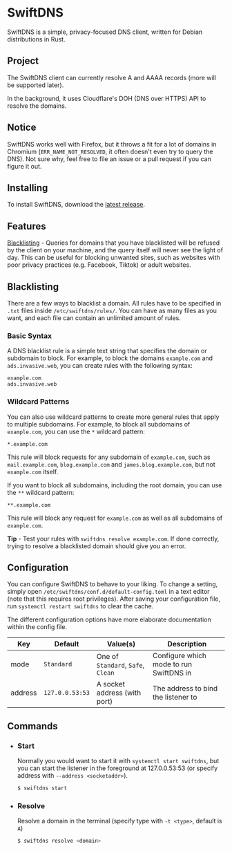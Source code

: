 # SwiftDNS

SwiftDNS is a simple, privacy-focused DNS client, written for Debian distributions in Rust.

## Project

The SwiftDNS client can currently resolve A and AAAA records (more will be supported later).

In the background, it uses Cloudflare's DOH (DNS over HTTPS) API to resolve the domains.

## Notice

SwiftDNS works well with Firefox, but it throws a fit for a lot of domains in Chromium (`ERR_NAME_NOT_RESOLVED`, it often doesn't even try to query the DNS). Not sure why, feel free to file an issue or a pull request if you can figure it out.

## Installing

To install SwiftDNS, download the [latest release](https://github.com/chris9740/swiftdns/releases/latest).

## Features

[Blacklisting](#blacklisting) - Queries for domains that you have blacklisted will be refused by the client on your machine, and the query itself will never see the light of day. This can be useful for blocking unwanted sites, such as websites with poor privacy practices (e.g. Facebook, Tiktok) or adult websites.

## Blacklisting

There are a few ways to blacklist a domain. All rules have to be specified in `.txt` files inside `/etc/swiftdns/rules/`. You can have as many files as you want, and each file can contain an unlimited amount of rules.

### Basic Syntax

A DNS blacklist rule is a simple text string that specifies the domain or subdomain to block. For example, to block the domains `example.com` and `ads.invasive.web`, you can create rules with the following syntax:

```
example.com
ads.invasive.web
```

### Wildcard Patterns

You can also use wildcard patterns to create more general rules that apply to multiple subdomains. For example, to block all subdomains of `example.com`, you can use the `*` wildcard pattern:

```
*.example.com
```

This rule will block requests for any subdomain of `example.com`, such as `mail.example.com`, `blog.example.com` and `james.blog.example.com`, but not `example.com` itself.

If you want to block all subdomains, including the root domain, you can use the `**` wildcard pattern:

```
**.example.com
```

This rule will block any request for `example.com` as well as all subdomains of `example.com`.

**Tip** - Test your rules with `swiftdns resolve example.com`. If done correctly, trying to resolve a blacklisted domain should give you an error.

## Configuration

You can configure SwiftDNS to behave to your liking. To change a setting, simply open `/etc/swiftdns/conf.d/default-config.toml` in a text editor (note that this requires root privileges). After saving your configuration file, run `systemctl restart swiftdns` to clear the cache.

The different configuration options have more elaborate documentation within the config file.

| Key     | Default         | Value(s)                           | Description                             |
| ------- | --------------- | ---------------------------------- | --------------------------------------- |
| mode    | `Standard`      | One of `Standard`, `Safe`, `Clean` | Configure which mode to run SwiftDNS in |
| address | `127.0.0.53:53` | A socket address (with port)       | The address to bind the listener to     |

## Commands

-   ### Start

    Normally you would want to start it with `systemctl start swiftdns`, but you can start the listener in the foreground at 127.0.0.53:53 (or specify address with `--address <socketaddr>`).

    ```bash
    $ swiftdns start
    ```

-   ### Resolve

    Resolve a domain in the terminal (specify type with `-t <type>`, default is `A`)

    ```bash
    $ swiftdns resolve <domain>
    ```
